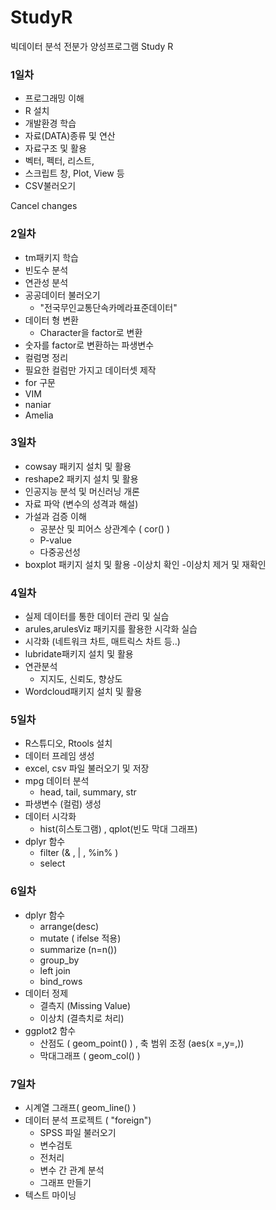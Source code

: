 # StudyR
빅데이터 분석 전분가 양성프로그램 Study R

### 1일차
 - 프로그래밍 이해
 - R 설치
 - 개발환경 학습
 - 자료(DATA)종류 및 연산
 - 자료구조 및 활용
  - 벡터, 펙터, 리스트, 
  - 스크립트 창, Plot,  View 등
 - CSV불러오기

Cancel changes
### 2일차
 - tm패키지 학습
 - 빈도수 분석
 - 연관성 분석
 - 공공데이터 불러오기
   - "전국무인교통단속카메라표준데이터"
 - 데이터 형 변환 
   - Character을 factor로 변환
  - 숫자를 factor로 변환하는 파생변수
 - 컬럼명 정리
 - 필요한 컬럼만 가지고 데이터셋 제작
 - for 구문
 - VIM
 - naniar
 - Amelia


### 3일차
 - cowsay 패키지 설치 및 활용
 - reshape2 패키지 설치 및 활용
 - 인공지능 분석 및 머신러닝 개론
 - 자료 파악 (변수의 성격과 해설)
 - 가설과 검증 이해
   - 공분산 및 피어스 상관계수 ( cor() )
   - P-value
   - 다중공선성
 - boxplot 패키지 설치 및 활용
  -이상치 확인 
  -이상치 제거 및 재확인

### 4일차
 - 실제 데이터를 통한 데이터 관리 및  실습
 - arules,arulesViz 패키지를 활용한 시각화 실습
 - 시각화 (네트워크 차트, 매트릭스 차트 등..)
 - lubridate패키지 설치 및 활용
 - 연관분석
   - 지지도, 신뢰도, 향상도
 - Wordcloud패키지 설치 및 활용


### 5일차
 - R스튜디오, Rtools 설치
 - 데이터 프레임 생성 
 - excel, csv 파일 불러오기 및 저장
 - mpg 데이터 분석
   - head, tail, summary, str
 - 파생변수 (컬럼) 생성
 - 데이터 시각화 
   - hist(히스토그램) , qplot(빈도 막대 그래프)
 - dplyr 함수 
   - filter (& , | , %in% )
   - select



### 6일차
 - dplyr 함수 
   - arrange(desc)
   - mutate ( ifelse 적용)
   - summarize (n=n())
   - group_by
   - left join
   - bind_rows
 - 데이터 정제
   - 결측지 (Missing Value)
   - 이상치 (결측치로 처리)
 - ggplot2 함수
   - 산점도 ( geom_point() ) , 축 범위 조정 (aes(x =,y=,))
   - 막대그래프 ( geom_col() ) 

### 7일차
 - 시계열 그래프( geom_line() )
 - 데이터 분석 프로젝트 ( "foreign")
   - SPSS 파일 불러오기
   - 변수검토
   - 전처리
   - 변수 간 관계 분석
   - 그래프 만들기
 - 텍스트 마이닝
